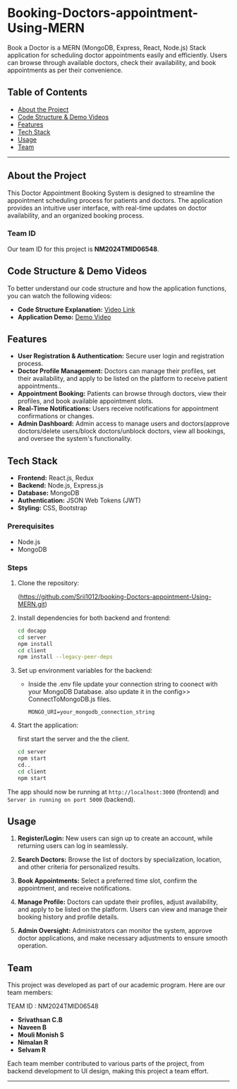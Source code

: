 # Booking-Doctors-appointment-Using-MERN


Book a Doctor is a MERN (MongoDB, Express, React, Node.js) Stack application for scheduling doctor appointments easily and efficiently. Users can browse through available doctors, check their availability, and book appointments as per their convenience.

## Table of Contents
- [About the Project](#about-the-project)
- [Code Structure & Demo Videos](#code-structure--demo-videos)
- [Features](#features)
- [Tech Stack](#tech-stack)
- [Usage](#usage)
- [Team](#team)

---

## About the Project

This Doctor Appointment Booking System is designed to streamline the appointment scheduling process for patients and doctors. The application provides an intuitive user interface, with real-time updates on doctor availability, and an organized booking process.

### Team ID
Our team ID for this project is **NM2024TMID06548**.


## Code Structure & Demo Videos

To better understand our code structure and how the application functions, you can watch the following videos:

- **Code Structure Explanation:** [Video Link ](https://drive.google.com/drive/folders/1pteT8STdObONWwELNDHRK9biItLuiJ-1?usp=drive_link)
- **Application Demo:** [Demo Video ](https://drive.google.com/drive/folders/1Y0lmk4XpYophzh0W0Dguum9Bv2S4psfw?usp=drive_link)

## Features

- **User Registration & Authentication:** Secure user login and registration process.
- **Doctor Profile Management:** Doctors can manage their profiles, set their availability, and apply to be listed on the platform to receive patient appointments..
- **Appointment Booking:** Patients can browse through doctors, view their profiles, and book available appointment slots.
- **Real-Time Notifications:** Users receive notifications for appointment confirmations or changes.
- **Admin Dashboard:** Admin access to manage users and doctors(approve doctors/delete users/block doctors/unblock doctors, view all bookings, and oversee the system's functionality.

## Tech Stack

- **Frontend:** React.js, Redux
- **Backend:** Node.js, Express.js
- **Database:** MongoDB
- **Authentication:** JSON Web Tokens (JWT)
- **Styling:** CSS, Bootstrap


### Prerequisites
- Node.js
- MongoDB

### Steps

1. Clone the repository:
   
   (https://github.com/Srii1012/booking-Doctors-appointment-Using-MERN.git)
   

2. Install dependencies for both backend and frontend:
   ```bash
   cd docapp
   cd server
   npm install
   cd client
   npm install --legacy-peer-deps
   ```

3. Set up environment variables for the backend:
   - Inside the .env file update your connection string to coonect with your MongoDB Database. 
   also update it in the config>> ConnectToMongoDB.js files.

     ```
     MONGO_URI=your_mongodb_connection_string
     ```

4. Start the application:
   
   first start the server  and the the client.
   ```bash
   cd server
   npm start
   cd..
   cd client
   npm start
   ```
The app should now be running at `http://localhost:3000` (frontend) and `Server in running on port 5000` (backend).

## Usage
1. **Register/Login:** New users can sign up to create an account, while returning users can log in seamlessly.

2. **Search Doctors:** Browse the list of doctors by specialization, location, and other criteria for personalized results.

3. **Book Appointments:** Select a preferred time slot, confirm the appointment, and receive notifications.

4. **Manage Profile:** Doctors can update their profiles, adjust availability, and apply to be listed on the platform. Users can view and manage their booking history and profile details.

5. **Admin Oversight:** Administrators can monitor the system, approve doctor applications, and make necessary adjustments to ensure smooth operation.


## Team

This project was developed as part of our academic program. Here are our team members:

TEAM ID : NM2024TMID06548

- **Srivathsan C.B**
- **Naveen B**
- **Mouli Monish S**
- **Nimalan R**
- **Selvam R**

Each team member contributed to various parts of the project, from backend development to UI design, making this project a team effort.

--- 
